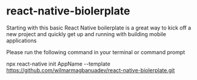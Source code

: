 # react-native-biolerplate
Starting with this basic React Native boilerplate is a great way to kick off a new project and quickly get up and running with building mobile applications

Please run the following command in your terminal or command prompt

npx react-native init AppName --template https://github.com/wilmarmagbanuadev/react-native-biolerplate.git
